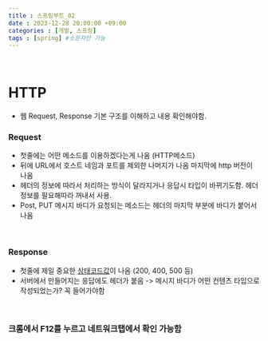 ```yaml
---
title : 스프링부트_02
date : 2023-12-28 20:00:00 +09:00
categories : [개발, 스프링]
tags : [spring] #소문자만 가능
---
```


<br>

# HTTP
- 웹 Request, Response 기본 구조를 이해하고 내용 확인해야함.


### Request
- 첫줄에는 어떤 메소드를 이용하겠다는게 나옴 (HTTP메소드)
- 뒤에 URL에서 호스트 네임과 포트를 제외한 나머지가 나옴
마지막에 http 버전이 나옴
- 헤더의 정보에 따라서 처리하는 방식이 달라지거나 응답시 타입이 바뀌기도함. 헤더정보를 필요해따라 꺼내서 사용.
- Post, PUT 메시지 바디가 요청되는 메소드는 헤더의 마지막 부분에 바디가 붙어서 나옴

<br>

### Response
- 첫줄에 제일 중요한 <U>상태코드값</U>이 나옴 (200, 400, 500 등)
- 서버에서 만들어지는 응답에도 헤더가 붙음 -> 메시지 바디가 어떤 컨텐츠 타입으로 작성되었는가? 꼭 들어가야함

<br>

### 크롬에서 F12를 누르고 네트워크탭에서 확인 가능함